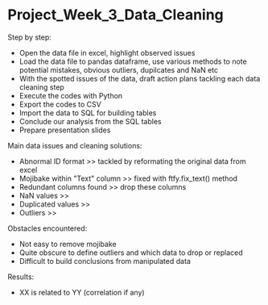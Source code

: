 # Project_Week_3_Data_Cleaning

Step by step:
- Open the data file in excel, highlight observed issues
- Load the data file to pandas dataframe, use various methods to note potential mistakes, obvious outliers, dupilcates and NaN etc
- With the spotted issues of the data, draft action plans tackling each data cleaning step
- Execute the codes with Python
- Export the codes to CSV
- Import the data to SQL for building tables
- Conclude our analysis from the SQL tables
- Prepare presentation slides 

Main data issues and cleaning solutions:
- Abnormal ID format >> tackled by reformating the original data from excel
- Mojibake within "Text" column >> fixed with ftfy.fix_text() method
- Redundant columns found >> drop these columns
- NaN values >> 
- Duplicated values >>
- Outliers >>

Obstacles encountered:
- Not easy to remove mojibake
- Quite obscure to define outliers and which data to drop or replaced
- Difficult to build conclusions from manipulated data 

Results:
- XX is related to YY (correlation if any)
